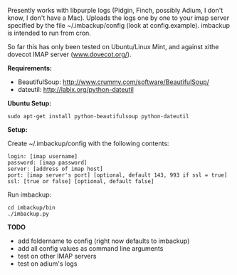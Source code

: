 Presently works with libpurple logs (Pidgin, Finch, possibly Adium, I don't know, I don't have a Mac).
Uploads the logs one by one to your imap server specified by the file ~/.imbackup/config (look at config.example).  imbackup is intended to run from cron.

So far this has only been tested on Ubuntu/Linux Mint, and against xithe dovecot IMAP server (www.dovecot.org/).

**Requirements:**

* BeautifulSoup: http://www.crummy.com/software/BeautifulSoup/
* dateutil: http://labix.org/python-dateutil

**Ubuntu Setup:**

    sudo apt-get install python-beautifulsoup python-dateutil

**Setup:**

Create ~/.imbackup/config with the following contents:

    login: [imap username]
    password: [imap password]
    server: [address of imap host]
    port: [imap server's port] [optional, default 143, 993 if ssl = true]
    ssl: [true or false] [optional, default false]

Run imbackup:

    cd imbackup/bin
    ./imbackup.py

**TODO**

* add foldername to config (right now defaults to imbackup)
* add all config values as command line arguments
* test on other IMAP servers
* test on adium's logs
